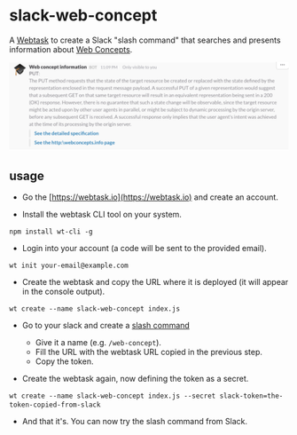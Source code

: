 # slack-web-concept

A [Webtask](https://webtask.io) to create a Slack "slash command" that searches and presents information about [Web Concepts](http://webconcepts.info).

![Screenshot](screenshot.png)

## usage

* Go the [https://webtask.io](https://webtask.io) and create an account.

* Install the webtask CLI tool on your system.

```
npm install wt-cli -g
```

* Login into your account (a code will be sent to the provided email).

```
wt init your-email@example.com
```

* Create the webtask and copy the URL where it is deployed (it will appear in the console output).

```
wt create --name slack-web-concept index.js
```

* Go to your slack and create a [slash command](https://api.slack.com/slash-commands)
  * Give it a name (e.g. `/web-concept`).
  * Fill the URL with the webtask URL copied in the previous step.
  * Copy the token.

* Create the webtask again, now defining the token as a secret.

```
wt create --name slack-web-concept index.js --secret slack-token=the-token-copied-from-slack
```

* And that it's. You can now try the slash command from Slack.

